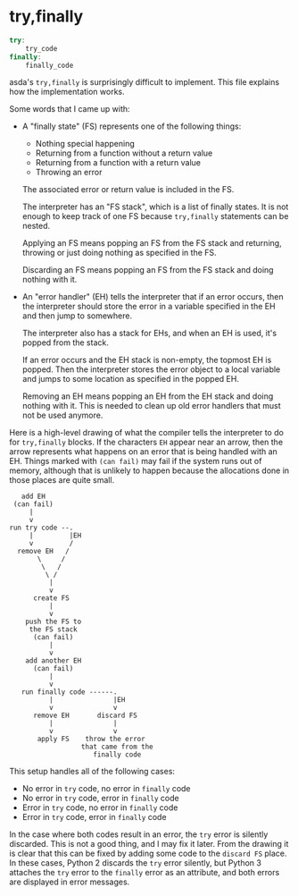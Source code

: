 # try,finally

```js
try:
    try_code
finally:
    finally_code
```

asda's `try,finally` is surprisingly difficult to implement. This file
explains how the implementation works.

Some words that I came up with:

- A "finally state" (FS) represents one of the following things:

    - Nothing special happening
    - Returning from a function without a return value
    - Returning from a function with a return value
    - Throwing an error

    The associated error or return value is included in the FS.

    The interpreter has an "FS stack", which is a list of finally
    states. It is not enough to keep track of one FS because
    `try,finally` statements can be nested.

    Applying an FS means popping an FS from the FS stack and returning,
    throwing or just doing nothing as specified in the FS.

    Discarding an FS means popping an FS from the FS stack and doing
    nothing with it.

- An "error handler" (EH) tells the interpreter that if an error occurs,
  then the interpreter should store the error in a variable specified in
  the EH and then jump to somewhere.

    The interpreter also has a stack for EHs, and when an EH is used,
    it's popped from the stack.

    If an error occurs and the EH stack is non-empty, the topmost EH is
    popped. Then the interpreter stores the error object to a local
    variable and jumps to some location as specified in the popped EH.

    Removing an EH means popping an EH from the EH stack and doing
    nothing with it. This is needed to clean up old error handlers that
    must not be used anymore.

Here is a high-level drawing of what the compiler tells the interpreter
to do for `try,finally` blocks. If the characters `EH` appear near an
arrow, then the arrow represents what happens on an error that is being
handled with an EH. Things marked with `(can fail)` may fail if the
system runs out of memory, although that is unlikely to happen because
the allocations done in those places are quite small.

```
   add EH
 (can fail)
     |
     v
run try code --.
     |         |EH
     v         /
  remove EH   /
       \     /
        \   /
         \ /
          |
          v
      create FS
          |
          v
    push the FS to
     the FS stack
      (can fail)
          |
          v
    add another EH
      (can fail)
          |
          v
   run finally code ------.
          |               |EH
          v               v
      remove EH       discard FS
          |               |
          v               v
       apply FS    throw the error
                  that came from the
                     finally code
```

This setup handles all of the following cases:
- No error in `try` code, no error in `finally` code
- No error in `try` code, error in `finally` code
- Error in `try` code, no error in `finally` code
- Error in `try` code, error in `finally` code

In the case where both codes result in an error, the `try` error is
silently discarded. This is not a good thing, and I may fix it later.
From the drawing it is clear that this can be fixed by adding some code
to the `discard FS` place. In these cases, Python 2 discards the `try`
error silently, but Python 3 attaches the `try` error to the `finally`
error as an attribute, and both errors are displayed in error messages.
